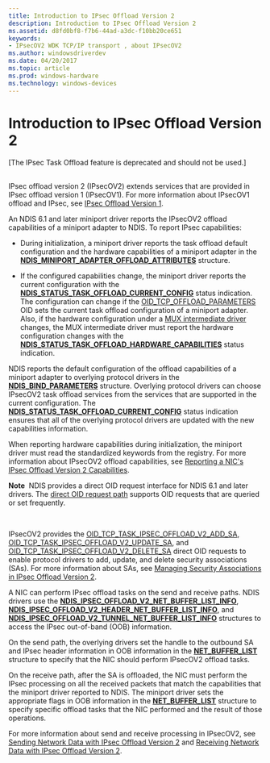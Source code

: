 ```yaml
---
title: Introduction to IPsec Offload Version 2
description: Introduction to IPsec Offload Version 2
ms.assetid: d8fd0bf8-f7b6-44ad-a3dc-f10bb20ce651
keywords:
- IPsecOV2 WDK TCP/IP transport , about IPsecOV2
ms.author: windowsdriverdev
ms.date: 04/20/2017
ms.topic: article
ms.prod: windows-hardware
ms.technology: windows-devices
---
```


# Introduction to IPsec Offload Version 2

\[The IPsec Task Offload feature is deprecated and should not be used.\]

## <a href="" id="ddk-introduction-to-ipsec-offload-version-2-ng"></a>


IPsec offload version 2 (IPsecOV2) extends services that are provided in IPsec offload version 1 (IPsecOV1). For more information about IPsecOV1 offload and IPsec, see [IPsec Offload Version 1](ipsec-offload-version-1.md).

An NDIS 6.1 and later miniport driver reports the IPsecOV2 offload capabilities of a miniport adapter to NDIS. To report IPsec capabilities:

-   During initialization, a miniport driver reports the task offload default configuration and the hardware capabilities of a miniport adapter in the [**NDIS\_MINIPORT\_ADAPTER\_OFFLOAD\_ATTRIBUTES**](https://msdn.microsoft.com/library/windows/hardware/ff565930) structure.

-   If the configured capabilities change, the miniport driver reports the current configuration with the [**NDIS\_STATUS\_TASK\_OFFLOAD\_CURRENT\_CONFIG**](https://msdn.microsoft.com/library/windows/hardware/ff567424) status indication. The configuration can change if the [OID\_TCP\_OFFLOAD\_PARAMETERS](https://msdn.microsoft.com/library/windows/hardware/ff569807) OID sets the current task offload configuration of a miniport adapter. Also, if the hardware configuration under a [MUX intermediate driver](ndis-mux-intermediate-drivers.md) changes, the MUX intermediate driver must report the hardware configuration changes with the [**NDIS\_STATUS\_TASK\_OFFLOAD\_HARDWARE\_CAPABILITIES**](https://msdn.microsoft.com/library/windows/hardware/ff567425) status indication.

NDIS reports the default configuration of the offload capabilities of a miniport adapter to overlying protocol drivers in the [**NDIS\_BIND\_PARAMETERS**](https://msdn.microsoft.com/library/windows/hardware/ff564832) structure. Overlying protocol drivers can choose IPsecOV2 task offload services from the services that are supported in the current configuration. The [**NDIS\_STATUS\_TASK\_OFFLOAD\_CURRENT\_CONFIG**](https://msdn.microsoft.com/library/windows/hardware/ff567424) status indication ensures that all of the overlying protocol drivers are updated with the new capabilities information.

When reporting hardware capabilities during initialization, the miniport driver must read the standardized keywords from the registry. For more information about IPsecOV2 offload capabilities, see [Reporting a NIC's IPsec Offload Version 2 Capabilities](reporting-a-nic-s-ipsec-offload-version-2-capabilities.md).

**Note**  NDIS provides a direct OID request interface for NDIS 6.1 and later drivers. The [direct OID request path](https://msdn.microsoft.com/library/windows/hardware/ff564736) supports OID requests that are queried or set frequently.

 

IPsecOV2 provides the [OID\_TCP\_TASK\_IPSEC\_OFFLOAD\_V2\_ADD\_SA](https://msdn.microsoft.com/library/windows/hardware/ff569812), [OID\_TCP\_TASK\_IPSEC\_OFFLOAD\_V2\_UPDATE\_SA](https://msdn.microsoft.com/library/windows/hardware/ff569814), and [OID\_TCP\_TASK\_IPSEC\_OFFLOAD\_V2\_DELETE\_SA](https://msdn.microsoft.com/library/windows/hardware/ff569813) direct OID requests to enable protocol drivers to add, update, and delete security associations (SAs). For more information about SAs, see [Managing Security Associations in IPsec Offload Version 2](managing-security-associations-in-ipsec-offload-version-2.md).

A NIC can perform IPsec offload tasks on the send and receive paths. NDIS drivers use the [**NDIS\_IPSEC\_OFFLOAD\_V2\_NET\_BUFFER\_LIST\_INFO**](https://msdn.microsoft.com/library/windows/hardware/ff565818), [**NDIS\_IPSEC\_OFFLOAD\_V2\_HEADER\_NET\_BUFFER\_LIST\_INFO**](https://msdn.microsoft.com/library/windows/hardware/ff565812), and [**NDIS\_IPSEC\_OFFLOAD\_V2\_TUNNEL\_NET\_BUFFER\_LIST\_INFO**](https://msdn.microsoft.com/library/windows/hardware/ff565843) structures to access the IPsec out-of-band (OOB) information.

On the send path, the overlying drivers set the handle to the outbound SA and IPsec header information in OOB information in the [**NET\_BUFFER\_LIST**](https://msdn.microsoft.com/library/windows/hardware/ff568388) structure to specify that the NIC should perform IPsecOV2 offload tasks.

On the receive path, after the SA is offloaded, the NIC must perform the IPsec processing on all the received packets that match the capabilities that the miniport driver reported to NDIS. The miniport driver sets the appropriate flags in OOB information in the [**NET\_BUFFER\_LIST**](https://msdn.microsoft.com/library/windows/hardware/ff568388) structure to specify specific offload tasks that the NIC performed and the result of those operations.

For more information about send and receive processing in IPsecOV2, see [Sending Network Data with IPsec Offload Version 2](sending-network-data-with-ipsec-offload-version-2.md) and [Receiving Network Data with IPsec Offload Version 2](receiving-network-data-with-ipsec-offload-version-2.md).

 

 





